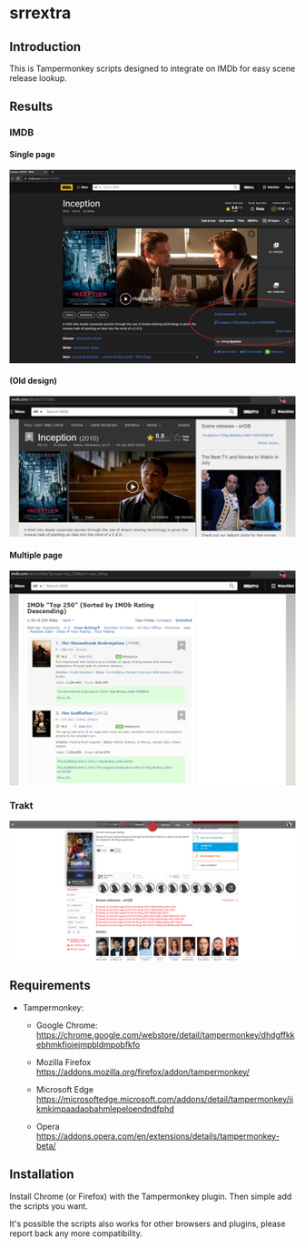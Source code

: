 # srrextra

## Introduction
This is Tampermonkey scripts designed to integrate on IMDb for easy scene release lookup.

## Results

### IMDB

#### Single page
![Single](img/imdb/single.png)

#### (Old design)
![Single](img/imdb/single_old.png)

#### Multiple page
![Multiple](img/imdb/multiple.png)

### Trakt
![Single](img/trakt/single.png)

## Requirements
- Tampermonkey:
    - Google Chrome:
	https://chrome.google.com/webstore/detail/tampermonkey/dhdgffkkebhmkfjojejmpbldmpobfkfo

    - Mozilla Firefox
	https://addons.mozilla.org/firefox/addon/tampermonkey/

    - Microsoft Edge
	https://microsoftedge.microsoft.com/addons/detail/tampermonkey/iikmkjmpaadaobahmlepeloendndfphd

    - Opera
	https://addons.opera.com/en/extensions/details/tampermonkey-beta/

## Installation
Install Chrome (or Firefox) with the Tampermonkey plugin. Then simple add the scripts you want.

It's possible the scripts also works for other browsers and plugins, please report back any more compatibility.
